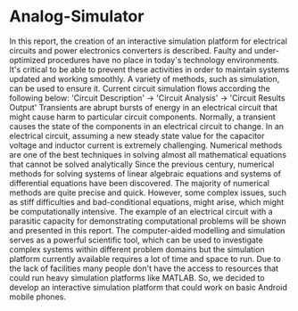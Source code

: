 # Analog-Simulator

In this report, the creation of an interactive simulation platform for electrical circuits and
power electronics converters is described. Faulty and under-optimized procedures have no
place in today's technology environments. It's critical to be able to prevent these activities in
order to maintain systems updated and working smoothly. A variety of methods, such as
simulation, can be used to ensure it.
Current circuit simulation flows according the following below:
'Circuit Description' → 'Circuit Analysis' → 'Circuit Results Output'
Transients are abrupt bursts of energy in an electrical circuit that might cause harm to
particular circuit components. Normally, a transient causes the state of the components in
an electrical circuit to change. In an electrical circuit, assuming a new steady state value for
the capacitor voltage and inductor current is extremely challenging. Numerical methods are
one of the best techniques in solving almost all mathematical equations that cannot be
solved analytically
Since the previous century, numerical methods for solving systems of linear algebraic
equations and systems of differential equations have been discovered. The majority of
numerical methods are quite precise and quick. However, some complex issues, such as
stiff difficulties and bad-conditional equations, might arise, which might be computationally
intensive. The example of an electrical circuit with a parasitic capacity for demonstrating
computational problems will be shown and presented in this report.
The computer-aided modelling and simulation serves as a powerful scientific tool, which
can be used to investigate complex systems within different problem domains but the
simulation platform currently available requires a lot of time and space to run. Due to the
lack of facilities many people don't have the access to resources that could run heavy
simulation platforms like MATLAB. So, we decided to develop an interactive simulation
platform that could work on basic Android mobile phones.


